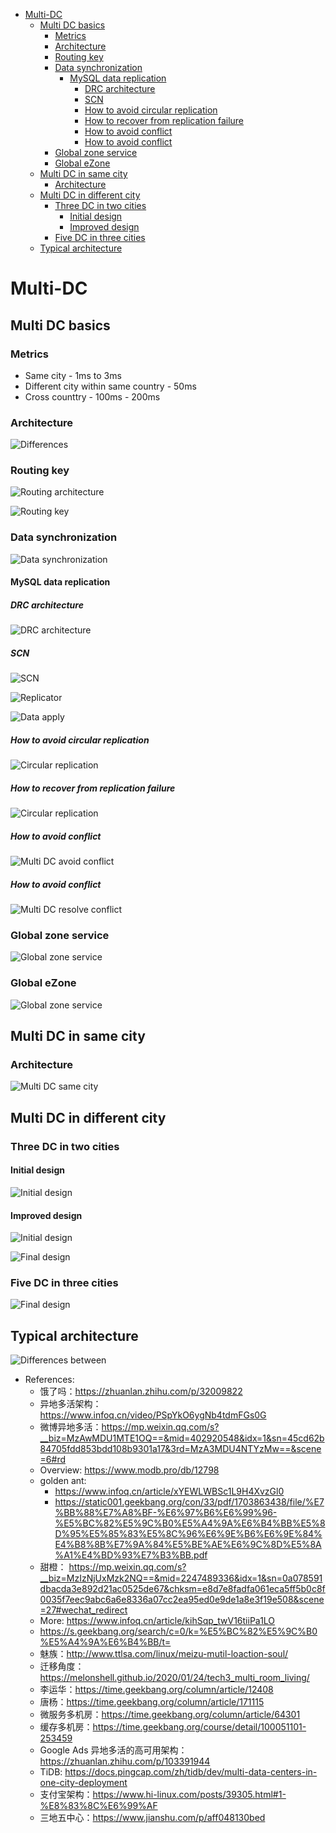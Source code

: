 <!-- MarkdownTOC -->

- [Multi-DC](#multi-dc)
	- [Multi DC basics](#multi-dc-basics)
		- [Metrics](#metrics)
		- [Architecture](#architecture)
		- [Routing key](#routing-key)
		- [Data synchronization](#data-synchronization)
			- [MySQL data replication](#mysql-data-replication)
				- [DRC architecture](#drc-architecture)
				- [SCN](#scn)
				- [How to avoid circular replication](#how-to-avoid-circular-replication)
				- [How to recover from replication failure](#how-to-recover-from-replication-failure)
				- [How to avoid conflict](#how-to-avoid-conflict)
				- [How to avoid conflict](#how-to-avoid-conflict-1)
		- [Global zone service](#global-zone-service)
		- [Global eZone](#global-ezone)
	- [Multi DC in same city](#multi-dc-in-same-city)
		- [Architecture](#architecture-1)
	- [Multi DC in different city](#multi-dc-in-different-city)
		- [Three DC in two cities](#three-dc-in-two-cities)
			- [Initial design](#initial-design)
			- [Improved design](#improved-design)
		- [Five DC in three cities](#five-dc-in-three-cities)
	- [Typical architecture](#typical-architecture)

<!-- /MarkdownTOC -->


# Multi-DC

## Multi DC basics
### Metrics
* Same city - 1ms to 3ms
* Different city within same country - 50ms
* Cross counttry - 100ms - 200ms

### Architecture

![Differences](./images/multiDC-sameCityMultiCityDiff.jpg)

### Routing key

![Routing architecture](./images/multiDC-routingArchitecture.jpg)

![Routing key](./images/multiDC-routingKey.jpg)

### Data synchronization

![Data synchronization](./images/multiDC-datasynchronization.jpg)

#### MySQL data replication

##### DRC architecture

![DRC architecture](./images/multiDC-DRC-architecture.jpg)

##### SCN

![SCN](./images/multiDC-SCN.jpg)

![Replicator](./images/multiDC-replicator.jpg)

![Data apply](./images/multiDC-dataapply.jpg)


##### How to avoid circular replication

![Circular replication](./images/multiDC-avoidCircularReplication.jpg)

##### How to recover from replication failure

![Circular replication](./images/multiDC-recoverFromFailure.jpg)

##### How to avoid conflict

![Multi DC avoid conflict](./images/multiDC-resolveConflict.jpg)

##### How to avoid conflict

![Multi DC resolve conflict](./images/multiDC-avoidConflict.jpg)

### Global zone service

![Global zone service](./images/multiDC-GZSArchitecture.jpg)

### Global eZone 

![Global zone service](./images/multiDC-globalEZone.jpg)

## Multi DC in same city 

### Architecture
![Multi DC same city](./images/multiDC-sameCity.jpg)


## Multi DC in different city
### Three DC in two cities

#### Initial design

![Initial design](./images/multiDC-threeDcTwoCities.png)

#### Improved design

![Initial design](./images/multiDC-threeDcTwoCitiesImproved.png)

![Final design](./images/multiDC-threeDcTwoCitiesImprovedFinal.png)

### Five DC in three cities

![Final design](./images/multiDC-fiveDCThreeCities.png)

## Typical architecture

![Differences between ](./images/multiDC-multiDC-elemo.jpg)




* References:
	- 饿了吗：https://zhuanlan.zhihu.com/p/32009822
	- 异地多活架构： https://www.infoq.cn/video/PSpYkO6ygNb4tdmFGs0G
	- 微博异地多活：https://mp.weixin.qq.com/s?__biz=MzAwMDU1MTE1OQ==&mid=402920548&idx=1&sn=45cd62b84705fdd853bdd108b9301a17&3rd=MzA3MDU4NTYzMw==&scene=6#rd
	- Overview: https://www.modb.pro/db/12798
	- golden ant: 
		* https://www.infoq.cn/article/xYEWLWBSc1L9H4XvzGl0
		* https://static001.geekbang.org/con/33/pdf/1703863438/file/%E7%BB%88%E7%A8%BF-%E6%97%B6%E6%99%96-%E5%BC%82%E5%9C%B0%E5%A4%9A%E6%B4%BB%E5%8D%95%E5%85%83%E5%8C%96%E6%9E%B6%E6%9E%84%E4%B8%8B%E7%9A%84%E5%BE%AE%E6%9C%8D%E5%8A%A1%E4%BD%93%E7%B3%BB.pdf
	- 甜橙： https://mp.weixin.qq.com/s?__biz=MzIzNjUxMzk2NQ==&mid=2247489336&idx=1&sn=0a078591dbacda3e892d21ac0525de67&chksm=e8d7e8fadfa061eca5ff5b0c8f0035f7eec9abc6a6e8336a07cc2ea95ed0e9de1a8e3f19e508&scene=27#wechat_redirect
	- More: https://www.infoq.cn/article/kihSqp_twV16tiiPa1LO
	- https://s.geekbang.org/search/c=0/k=%E5%BC%82%E5%9C%B0%E5%A4%9A%E6%B4%BB/t=
	- 魅族：http://www.ttlsa.com/linux/meizu-mutil-loaction-soul/
	- 迁移角度：https://melonshell.github.io/2020/01/24/tech3_multi_room_living/
	- 李运华：https://time.geekbang.org/column/article/12408
	- 唐杨：https://time.geekbang.org/column/article/171115
	- 微服务多机房：https://time.geekbang.org/column/article/64301
	- 缓存多机房：https://time.geekbang.org/course/detail/100051101-253459
	- Google Ads 异地多活的高可用架构：https://zhuanlan.zhihu.com/p/103391944
	- TiDB: https://docs.pingcap.com/zh/tidb/dev/multi-data-centers-in-one-city-deployment
	- 支付宝架构：https://www.hi-linux.com/posts/39305.html#1-%E8%83%8C%E6%99%AF
	- 三地五中心：https://www.jianshu.com/p/aff048130bed